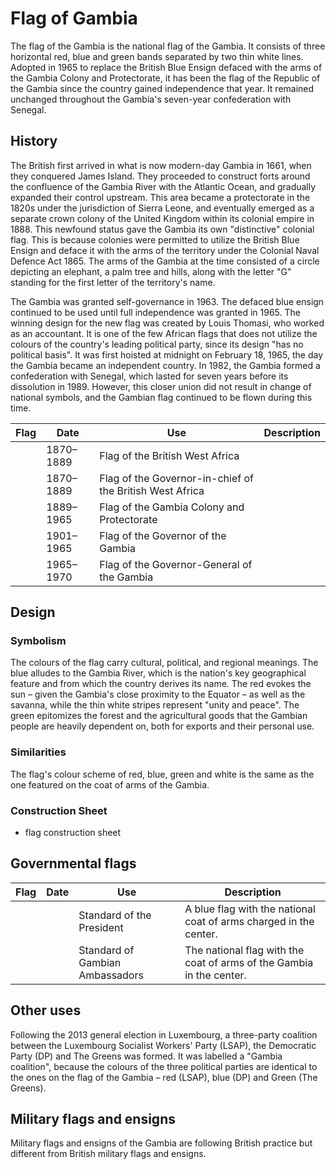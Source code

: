 # Flag of Gambia

The flag of the Gambia is the national flag of the Gambia. It consists of three horizontal red, blue and green bands separated by two thin white lines. Adopted in 1965 to replace the British Blue Ensign defaced with the arms of the Gambia Colony and Protectorate, it has been the flag of the Republic of the Gambia since the country gained independence that year. It remained unchanged throughout the Gambia's seven-year confederation with Senegal.

## History

The British first arrived in what is now modern-day Gambia in 1661, when they conquered James Island. They proceeded to construct forts around the confluence of the Gambia River with the Atlantic Ocean, and gradually expanded their control upstream. This area became a protectorate in the 1820s under the jurisdiction of Sierra Leone, and eventually emerged as a separate crown colony of the United Kingdom within its colonial empire in 1888. This newfound status gave the Gambia its own "distinctive" colonial flag. This is because colonies were permitted to utilize the British Blue Ensign and deface it with the arms of the territory under the Colonial Naval Defence Act 1865. The arms of the Gambia at the time consisted of a circle depicting an elephant, a palm tree and hills, along with the letter "G" standing for the first letter of the territory's name.

The Gambia was granted self-governance in 1963. The defaced blue ensign continued to be used until full independence was granted in 1965. The winning design for the new flag was created by Louis Thomasi, who worked as an accountant. It is one of the few African flags that does not utilize the colours of the country's leading political party, since its design "has no political basis". It was first hoisted at midnight on February 18, 1965, the day the Gambia became an independent country. In 1982, the Gambia formed a confederation with Senegal, which lasted for seven years before its dissolution in 1989. However, this closer union did not result in change of national symbols, and the Gambian flag continued to be flown during this time.

| Flag | Date      | Use                                                      | Description |
| ---- | --------- | -------------------------------------------------------- | ----------- |
|      | 1870–1889 | Flag of the British West Africa                          |             |
|      | 1870–1889 | Flag of the Governor-in-chief of the British West Africa |             |
|      | 1889–1965 | Flag of the Gambia Colony and Protectorate               |             |
|      | 1901–1965 | Flag of the Governor of the Gambia                       |             |
|      | 1965–1970 | Flag of the Governor-General of the Gambia               |             |

## Design

### Symbolism

The colours of the flag carry cultural, political, and regional meanings. The blue alludes to the Gambia River, which is the nation's key geographical feature and from which the country derives its name. The red evokes the sun – given the Gambia's close proximity to the Equator – as well as the savanna, while the thin white stripes represent "unity and peace". The green epitomizes the forest and the agricultural goods that the Gambian people are heavily dependent on, both for exports and their personal use.

### Similarities

The flag's colour scheme of red, blue, green and white is the same as the one featured on the coat of arms of the Gambia.

### Construction Sheet

- flag construction sheet

## Governmental flags

| Flag | Date | Use                             | Description                                                          |
| ---- | ---- | ------------------------------- | -------------------------------------------------------------------- |
|      |      | Standard of the President       | A blue flag with the national coat of arms charged in the center.    |
|      |      | Standard of Gambian Ambassadors | The national flag with the coat of arms of the Gambia in the center. |

## Other uses

Following the 2013 general election in Luxembourg, a three-party coalition between the Luxembourg Socialist Workers' Party (LSAP), the Democratic Party (DP) and The Greens was formed. It was labelled a "Gambia coalition", because the colours of the three political parties are identical to the ones on the flag of the Gambia – red (LSAP), blue (DP) and Green (The Greens).

## Military flags and ensigns

Military flags and ensigns of the Gambia are following British practice but different from British military flags and ensigns.
